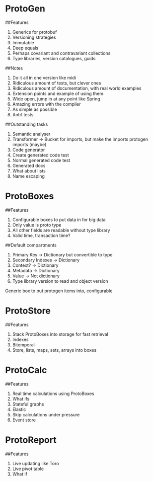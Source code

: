 # ProtoGen

##Features

1. Generics for protobuf
2. Versioning strategies
3. Immutable
4. Deep equals
5. Perhaps covariant and contravariant collections
6. Type libraries, version catalogues, guids

##Notes
1. Do it all in one version like midi
2. Ridiculous amount of tests, but clever ones
3. Ridiculous amount of documentation, with real world examples
4. Extension points and example of using them
5. Wide open, jump in at any point like Spring
6. Amazing errors with the compiler
7. As simple as possible
8. Antrl tests


##Outstanding tasks
1. Semantic analyser
2. Transformer
    -> Bucket for imports, but make the imports protogen imports (maybe)
3. Code generator
4. Create generated code test
5. Normal generated code test
6. Generated docs
7. What about lists
8. Name escaping


# ProtoBoxes

##Features
1. Configurable boxes to put data in for big data
2. Only value is proto type
3. All other fields are readable without type library
4. Valid time, transaction time?

##Default compartments
1. Primary Key -> Dictionary but convertible to type
2. Secondary Indexes -> Dictionary
3. Context? -> Dictionary
4. Metadata -> Dictionary
5. Value -> Not dictionary
6. Type library version to read and object version

Generic box to put protogen items into, configurable

# ProtoStore

##Features

1.  Stack ProtoBoxes into storage for fast retrieval
2.  Indexes
3.  Bitemporal
4.  Store, lists, maps, sets, arrays into boxes

# ProtoCalc

##Features

1.  Real time calculations using ProtoBoxes
2.  What ifs
3.  Stateful graphs
4.  Elastic
5.  Skip calculations under pressure
6.  Event store

# ProtoReport

##Features

1.  Live updating like Toro
2.  Live pivot table
3.  What if
